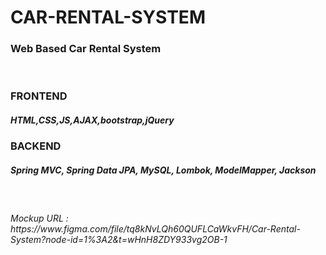 
# CAR-RENTAL-SYSTEM
<h3>Web Based Car Rental System </h3><br>
       <h3> FRONTEND </h3>   <h5>HTML,CSS,JS,AJAX,bootstrap,jQuery</h5>
       <h3> BACKEND  </h3>      <h5> Spring MVC, Spring Data JPA, MySQL, Lombok, ModelMapper, Jackson</h5><br>
        <h6>Mockup URL :    https://www.figma.com/file/tq8kNvLQh60QUFLCaWkvFH/Car-Rental-System?node-id=1%3A2&t=wHnH8ZDY933vg2OB-1</h6><br>
        

